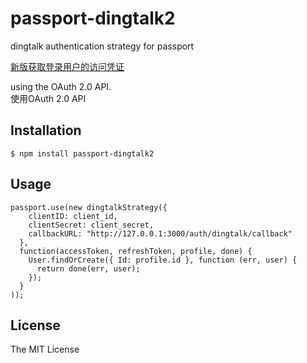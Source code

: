 # passport-dingtalk2

dingtalk authentication strategy for passport  

[新版获取登录用户的访问凭证](https://open.dingtalk.com/document/orgapp-server/obtain-identity-credentials)


using the OAuth 2.0 API.  
使用OAuth 2.0 API


## Installation

    $ npm install passport-dingtalk2

## Usage
    passport.use(new dingtalkStrategy({
        clientID: client_id,
        clientSecret: client_secret,
        callbackURL: "http://127.0.0.1:3000/auth/dingtalk/callback"
      },
      function(accessToken, refreshToken, profile, done) {
        User.findOrCreate({ Id: profile.id }, function (err, user) {
          return done(err, user);
        });
      }
    ));
## License

The MIT License


